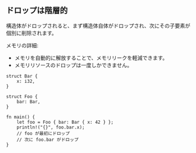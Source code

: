 ## ドロップは階層的

構造体がドロップされると、まず構造体自体がドロップされ、次にその子要素が個別に削除されます。

メモリの詳細:

-   メモリを自動的に解放することで、メモリリークを軽減できます。
-   メモリリソースのドロップは一度しかできません。

```
struct Bar {
    x: i32,
}

struct Foo {
    bar: Bar,
}

fn main() {
    let foo = Foo { bar: Bar { x: 42 } };
    println!("{}", foo.bar.x);
    // foo が最初にドロップ
    // 次に foo.bar がドロップ
}
```

